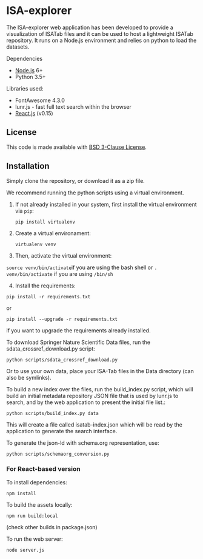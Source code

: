 ISA-explorer
============

The ISA-explorer web application has been developed to provide a visualization of ISATab files and it can be used to host a lightweight ISATab repository.
It runs on a Node.js environment and relies on python to load the datasets.

Dependencies

 * [Node.js](http://nodejs.org/) 6+
 * Python 3.5+

Libraries used:

 * FontAwesome 4.3.0
 * lunr.js - fast full text search within the browser
 * [React.js](https://reactjs.org/) (v0.15)


## License

This code is made available with [BSD 3-Clause License](https://raw.githubusercontent.com/ISA-tools/isa-explorer/master/LICENSE.txt).

## Installation

Simply clone the repository, or download it as a zip file.

We recommend running the python scripts using a virtual environment.

1. If not already installed in your system, first install the virtual environment via `pip`:

   `pip install virtualenv`

2. Create a virtual environament:

   `virtualenv venv`
   
3. Then, activate the virtual environment:

  `source venv/bin/activate`if you are using the bash shell or `. venv/bin/activate` if you are using `/bin/sh`
  
  
4. Install the requirements:

  `pip install -r requirements.txt`
 
 or
  
  `pip install --upgrade -r requirements.txt`
  
  if you want to upgrade the requirements already installed.

To download Springer Nature Scientific Data files, run the sdata_crossref_download.py script:

```
python scripts/sdata_crossref_download.py
```

Or to use your own data, place your ISA-Tab files in the Data directory (can also be symlinks).

To build a new index over the files, run the build_index.py script, which will build an initial metadata repository JSON file that is used by lunr.js to search, and by the web application to present the initial file list.:

```
python scripts/build_index.py data
``` 

This will create a file called isatab-index.json which will be read by the application to generate the search interface.

To generate the json-ld with schema.org representation, use:
```
python scripts/schemaorg_conversion.py

```


### For React-based version

To install dependencies:

```
npm install
```

To build the assets locally:

```
npm run build:local
```

(check other builds in package.json)

To run the web server:
```
node server.js
```
